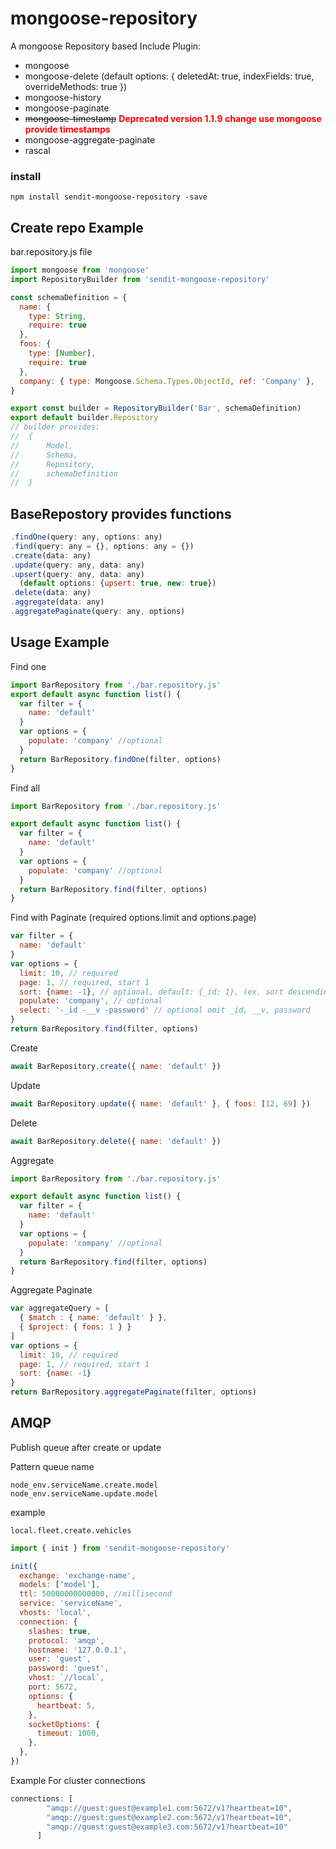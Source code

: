 # mongoose-repository
A mongoose Repository based
Include Plugin:
- mongoose
- mongoose-delete (default options: { deletedAt: true, indexFields: true, overrideMethods: true })
- mongoose-history
- mongoose-paginate
- ~~mongoose-timestamp~~  <b><span style="color:red">Deprecated version 1.1.9 change use mongoose provide timestamps</span></b>
- mongoose-aggregate-paginate
- rascal

### install
```
npm install sendit-mongoose-repository -save
```

## Create repo Example
bar.repository.js file
```javascript
import mongoose from 'mongoose'
import RepositoryBuilder from 'sendit-mongoose-repository'

const schemaDefinition = {
  name: {
    type: String,
    require: true
  },
  foos: {
    type: [Number],
    require: true
  },
  company: { type: Mongoose.Schema.Types.ObjectId, ref: 'Company' },
}

export const builder = RepositoryBuilder('Bar', schemaDefinition)
export default builder.Repository
// builder provides:
//  {
//      Model,
//      Schema,
//      Repository,
//      schemaDefinition
//  }
```

## BaseRepostory provides functions
```javascript
.findOne(query: any, options: any)
.find(query: any = {}, options: any = {})
.create(data: any)
.update(query: any, data: any)
.upsert(query: any, data: any)
  (default options: {upsert: true, new: true})
.delete(data: any)
.aggregate(data: any)
.aggregatePaginate(query: any, options)

```


## Usage Example
Find one
```javascript
import BarRepository from './bar.repository.js'
export default async function list() {
  var filter = {
    name: 'default'
  }
  var options = {
    populate: 'company' //optional
  }
  return BarRepository.findOne(filter, options)
}
```

Find all
```javascript
import BarRepository from './bar.repository.js'

export default async function list() {
  var filter = {
    name: 'default'
  }
  var options = {
    populate: 'company' //optional
  }
  return BarRepository.find(filter, options)
}
```
Find with Paginate (required options.limit and options.page)

```javascript
var filter = {
  name: 'default'
}
var options = {
  limit: 10, // required
  page: 1, // required, start 1
  sort: {name: -1}, // optional, default: {_id: 1}, (ex. sort descending name)
  populate: 'company', // optional
  select: '-_id -__v -password' // optional omit _id, __v, password
}
return BarRepository.find(filter, options)
```

Create
```javascript
await BarRepository.create({ name: 'default' })
```

Update
```javascript
await BarRepository.update({ name: 'default' }, { foos: [12, 69] })
```

Delete
```javascript
await BarRepository.delete({ name: 'default' })
```

Aggregate
```javascript
import BarRepository from './bar.repository.js'

export default async function list() {
  var filter = {
    name: 'default'
  }
  var options = {
    populate: 'company' //optional
  }
  return BarRepository.find(filter, options)
}
```

Aggregate Paginate

```javascript
var aggregateQuery = [
  { $match : { name: 'default' } },
  { $project: { foos: 1 } }
]
var options = {
  limit: 10, // required
  page: 1, // required, start 1
  sort: {name: -1}
}
return BarRepository.aggregatePaginate(filter, options)
```

## AMQP

Publish queue after create or update <br/>

Pattern queue name
```
node_env.serviceName.create.model
node_env.serviceName.update.model
```

example
```
local.fleet.create.vehicles
```

```javascript
import { init } from 'sendit-mongoose-repository'

init({
  exchange: 'exchange-name',
  models: ['model'],
  ttl: 50000000000000, //millisecond
  service: 'serviceName',
  vhosts: 'local',
  connection: {
    slashes: true,
    protocol: 'amqp',
    hostname: '127.0.0.1',
    user: 'guest',
    password: 'guest',
    vhost: `//local`,
    port: 5672,
    options: {
      heartbeat: 5,
    },
    socketOptions: {
      timeout: 1000,
    },
  },
})
```

Example For cluster connections

```javascript
connections: [
        "amqp://guest:guest@example1.com:5672/v1?heartbeat=10",
        "amqp://guest:guest@example2.com:5672/v1?heartbeat=10",
        "amqp://guest:guest@example3.com:5672/v1?heartbeat=10"
      ]
```